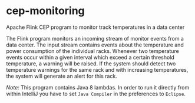 # cep-monitoring
Apache Flink CEP program to monitor track temperatures in a data center

The Flink program monitors an incoming stream of monitor events from a data center.
The input stream contains events about the temperature and power consumption of the individual racks.
Whenever two temperature events occur within a given interval which exceed a certain threshold temperature, a warning will be raised.
If the system should detect two temperature warnings for the same rack and with increasing temperatures, the system will generate an alert for this rack.

*Note:* This program contains Java 8 lambdas.
 In order to run it directly from within IntelliJ you have to set `Java Compiler` in the preferences to `Eclipse`. 